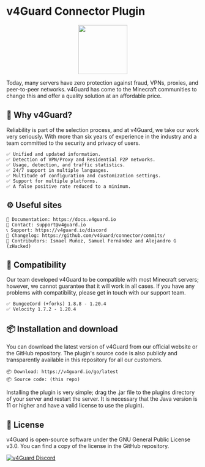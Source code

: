 # v4Guard Connector Plugin 

<p align="center">
<img src="https://cdn.v4guard.io/logos/logo_transparent.svg" width="128">
</p>

Today, many servers have zero protection against fraud, VPNs, proxies, and peer-to-peer networks. v4Guard has come to the Minecraft communities to change this and offer a quality solution at an affordable price.

## 💨 Why v4Guard?
Reliability is part of the selection process, and at v4Guard, we take our work very seriously. With more than six years of experience in the industry and a team committed to the security and privacy of users.

    ✅ Unified and updated information.
    ✅ Detection of VPN/Proxy and Residential P2P networks.
    ✅ Usage, detection, and traffic statistics.
    ✅ 24/7 support in multiple languages.
    ✅ Multitude of configuration and customization settings.
    ✅ Support for multiple platforms.
    ✅ A false positive rate reduced to a minimum.

## ⚙️ Useful sites

    📝 Documentation: https://docs.v4guard.io
    📧 Contact: support@v4guard.io
    📞 Support: https://v4guard.io/discord
    📄 Changelog: https://github.com/v4Guard/connector/commits/
    📄 Contributors: Ismael Muñoz, Samuel Fernández and Alejandro G (zHacked)

## 📌 Compatibility
Our team developed v4Guard to be compatible with most Minecraft servers; however, we cannot guarantee that it will work in all cases. If you have any problems with compatibility, please get in touch with our support team.

    ✅ BungeeCord (+forks) 1.8.8 - 1.20.4
    ✅ Velocity 1.7.2 - 1.20.4

## 📦 Installation and download
You can download the latest version of v4Guard from our official website or the GitHub repository. The plugin's source code is also publicly and transparently available in this repository for all our customers.

    📦 Download: https://v4guard.io/go/latest
    📦 Source code: (this repo)

Installing the plugin is very simple; drag the .jar file to the plugins directory of your server and restart the server. It is necessary that the Java version is 11 or higher and have a valid license to use the plugin).

## 📝 License
v4Guard is open-source software under the GNU General Public License v3.0. You can find a copy of the license in the GitHub repository.

<a href="https://v4guard.io/discord">
<img alt="v4Guard Discord" src="https://discordapp.com/api/guilds/996842633416683702/widget.png?style=shield">
</a>
